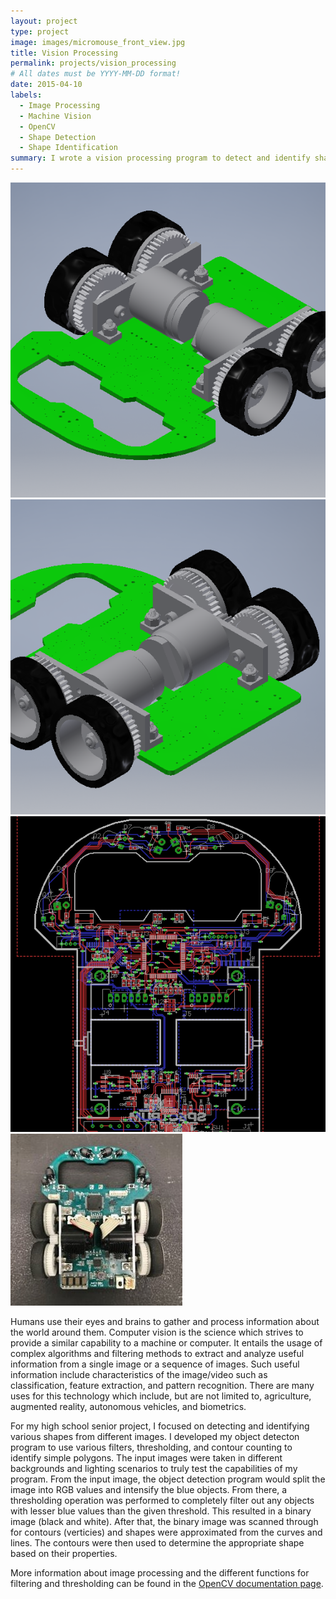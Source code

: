```yaml
---
layout: project
type: project
image: images/micromouse_front_view.jpg
title: Vision Processing
permalink: projects/vision_processing
# All dates must be YYYY-MM-DD format!
date: 2015-04-10
labels:
  - Image Processing
  - Machine Vision
  - OpenCV
  - Shape Detection
  - Shape Identification
summary: I wrote a vision processing program to detect and identify shapes for my high school senior project.
---
```


<div class="ui small rounded images">
  <img class="ui image" src="../images/micromouse_angled_view.PNG">
  <img class="ui image" src="../images/micromouse_angled2_view.PNG">
  <img class="ui image" src="../images/micromouse_PCB_layout.PNG">
  <img class="ui image" src="../images/micromouse_top_view.jpg">
</div>

Humans use their eyes and brains to gather and process information about the world around them. Computer vision is the science which strives to provide a similar capability to a machine or computer. It entails the usage of complex algorithms and filtering methods to extract and analyze useful information from a single image or a sequence of images. Such useful information include characteristics of the image/video such as classification, feature extraction, and pattern recognition. There are many uses for this technology which include, but are not limited to, agriculture, augmented reality, autonomous vehicles, and biometrics.

For my high school senior project, I focused on detecting and identifying various shapes from different images. I developed my object detecton program to use various filters, thresholding, and contour counting to identify simple polygons. The input images were taken in different backgrounds and lighting scenarios to truly test the capabilities of my program. From the input image, the object detection program would split the image into RGB values and intensify the blue objects. From there, a thresholding operation was performed to completely filter out any objects with lesser blue values than the given threshold. This resulted in a binary image (black and white). After that, the binary image was scanned through for contours (verticies) and shapes were approximated from the curves and lines. The contours were then used to determine the appropriate shape based on their properties.

More information about image processing and the different functions for filtering and thresholding can be found in the [OpenCV documentation page](https://docs.opencv.org/2.4/modules/refman.html).
